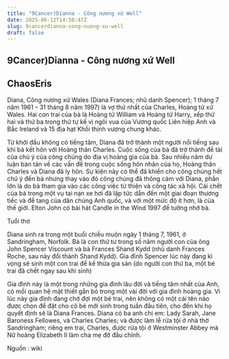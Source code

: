 ```yaml
---
title: "9Cancer)Dianna - Công nương xứ Well"
date: 2025-06-12T14:50:47Z
slug: 9cancerdianna-cong-nuong-xu-well
draft: false
---
```


## 9Cancer)Dianna - Công nương xứ Well

## ChaosEris

Diana, Công nương xứ Wales (Diana Frances; nhũ danh Spencer); 1 tháng 7 năm 1961 – 31 tháng 8 năm 1997) là vợ thứ nhất của Charles, Hoàng tử xứ Wales. Hai con trai của bà là Hoàng tử William và Hoàng tử Harry, xếp thứ hai và thứ ba trong thứ tự kế vị ngôi vua của Vương quốc Liên hiệp Anh và Bắc Ireland và 15 địa hạt Khối thịnh vượng chung khác.
 
Từ khởi đầu không có tiếng tăm, Diana đã trở thành một người nổi tiếng sau khi bà kết hôn với Hoàng thân Charles. Cuộc sống của bà đã trở thành đề tài của chú ý của công chúng do địa vị hoàng gia của bà. Sau nhiều năm dư luận bàn tán về các vấn đề trong cuộc sống hôn nhân của họ, Hoàng thân Charles và Diana đã ly hôn. Sự kiện này có thể đã khiến cho công chúng hết chú ý đến bà nhưng thay vào đó công chúng đã thông cảm với Diana, phần lớn là do bà tham gia vào các công việc từ thiện và công tác xã hội. Cái chết của bà trong một vụ tai nạn xe hơi đã lập tức dẫn đến một giai đoạn thương tiếc và để tang của dân chúng Anh quốc, và với một mức độ ít hơn, là của thế giới. Elton John có bài hát Candle in the Wind 1997 để tưởng nhớ bà.
 
Tuổi thơ
 
Diana sinh ra trong một buổi chiều muộn ngày 1 tháng 7, 1961, ở Sandringham, Norfolk. Bà là con thứ tư trong số năm người con của ông John Spencer Viscount và bà Frances Shand Kydd (nhũ danh Frances Roche, sau này đổi thành Shand Kydd). Gia đình Spencer lúc này đang kì vọng sẽ sinh một con trai để kế thừa gia sản (do người con thứ ba, một bé trai đã chết ngay sau khi sinh)
 
Gia đình này là một trong những gia đình lâu đời và tiếng tăm nhất của Anh, có mối quan hệ mật thiết gắn bó trong một vài đời với gia đình hoàng gia. Vì lúc này gia đình đang chờ đợi một bé trai, nên không có một cái tên nào được chọn để đặt cho cô bé mới sinh trong tuần đầu tiên, cho đến khi họ quyết định sẽ là Diana Frances. Diana có ba anh chị em: Lady Sarah, Jane Baroness Fellowes, và Charles Charles; và được làm lễ rửa tội ở nhà thờ Sandringham; riêng em trai, Charles, được rửa tội ở Westminster Abbey mà Nữ hoàng Elizabeth II làm cha mẹ đỡ đầu chính.
 
Nguồn : wiki